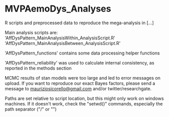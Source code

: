 # MVPAemoDys_Analyses
 
R scripts and preprocessed data to reproduce the mega-analysis in [...]

Main analysis scripts are:
'AffDysPattern_MainAnalysisWithin_AnalysisScript.R'
'AffDysPattern_MainAnalysisBetween_AnalysisScript.R'

'AffDysPattern_functions' contains some data processing helper functions

'AffDysPattern_reliability' was used to calculate internal consistency, as reported in the methods section

MCMC results of stan models were too large and led to error messages on upload. If you want to reproduce our exact
Bayes factors, please send a message to mauriziosicorello@gmail.com and/or twitter/researchgate.

Paths are set relative to script location, but this might only work on windows machines.
If it doesn't work, check the "setwd()" commands, especially the path separator ("/" or "\")


